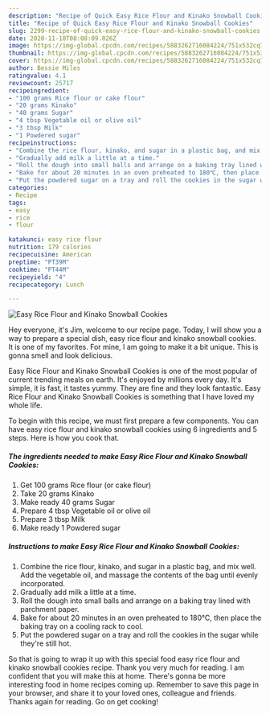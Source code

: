 ```yaml
---
description: "Recipe of Quick Easy Rice Flour and Kinako Snowball Cookies"
title: "Recipe of Quick Easy Rice Flour and Kinako Snowball Cookies"
slug: 2299-recipe-of-quick-easy-rice-flour-and-kinako-snowball-cookies
date: 2020-11-10T08:08:09.026Z
image: https://img-global.cpcdn.com/recipes/5883262716084224/751x532cq70/easy-rice-flour-and-kinako-snowball-cookies-recipe-main-photo.jpg
thumbnail: https://img-global.cpcdn.com/recipes/5883262716084224/751x532cq70/easy-rice-flour-and-kinako-snowball-cookies-recipe-main-photo.jpg
cover: https://img-global.cpcdn.com/recipes/5883262716084224/751x532cq70/easy-rice-flour-and-kinako-snowball-cookies-recipe-main-photo.jpg
author: Bessie Miles
ratingvalue: 4.1
reviewcount: 25717
recipeingredient:
- "100 grams Rice flour or cake flour"
- "20 grams Kinako"
- "40 grams Sugar"
- "4 tbsp Vegetable oil or olive oil"
- "3 tbsp Milk"
- "1 Powdered sugar"
recipeinstructions:
- "Combine the rice flour, kinako, and sugar in a plastic bag, and mix well. Add the vegetable oil, and massage the contents of the bag until evenly incorporated."
- "Gradually add milk a little at a time."
- "Roll the dough into small balls and arrange on a baking tray lined with parchment paper."
- "Bake for about 20 minutes in an oven preheated to 180℃, then place the baking tray on a cooling rack to cool."
- "Put the powdered sugar on a tray and roll the cookies in the sugar while they&#39;re still hot."
categories:
- Recipe
tags:
- easy
- rice
- flour

katakunci: easy rice flour 
nutrition: 179 calories
recipecuisine: American
preptime: "PT39M"
cooktime: "PT44M"
recipeyield: "4"
recipecategory: Lunch

---
```



![Easy Rice Flour and Kinako Snowball Cookies](https://img-global.cpcdn.com/recipes/5883262716084224/751x532cq70/easy-rice-flour-and-kinako-snowball-cookies-recipe-main-photo.jpg)

Hey everyone, it's Jim, welcome to our recipe page. Today, I will show you a way to prepare a special dish, easy rice flour and kinako snowball cookies. It is one of my favorites. For mine, I am going to make it a bit unique. This is gonna smell and look delicious.



Easy Rice Flour and Kinako Snowball Cookies is one of the most popular of current trending meals on earth. It's enjoyed by millions every day. It's simple, it is fast, it tastes yummy. They are fine and they look fantastic. Easy Rice Flour and Kinako Snowball Cookies is something that I have loved my whole life.


To begin with this recipe, we must first prepare a few components. You can have easy rice flour and kinako snowball cookies using 6 ingredients and 5 steps. Here is how you cook that.

<!--inarticleads1-->

##### The ingredients needed to make Easy Rice Flour and Kinako Snowball Cookies:

1. Get 100 grams Rice flour (or cake flour)
1. Take 20 grams Kinako
1. Make ready 40 grams Sugar
1. Prepare 4 tbsp Vegetable oil or olive oil
1. Prepare 3 tbsp Milk
1. Make ready 1 Powdered sugar




<!--inarticleads2-->

##### Instructions to make Easy Rice Flour and Kinako Snowball Cookies:

1. Combine the rice flour, kinako, and sugar in a plastic bag, and mix well. Add the vegetable oil, and massage the contents of the bag until evenly incorporated.
1. Gradually add milk a little at a time.
1. Roll the dough into small balls and arrange on a baking tray lined with parchment paper.
1. Bake for about 20 minutes in an oven preheated to 180℃, then place the baking tray on a cooling rack to cool.
1. Put the powdered sugar on a tray and roll the cookies in the sugar while they&#39;re still hot.




So that is going to wrap it up with this special food easy rice flour and kinako snowball cookies recipe. Thank you very much for reading. I am confident that you will make this at home. There's gonna be more interesting food in home recipes coming up. Remember to save this page in your browser, and share it to your loved ones, colleague and friends. Thanks again for reading. Go on get cooking!
